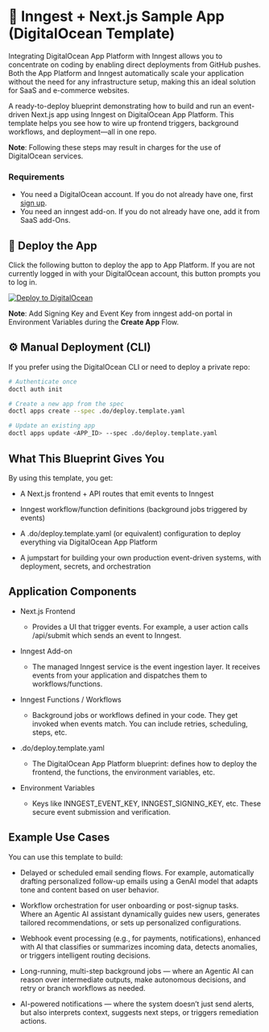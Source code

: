# 🧩 Inngest + Next.js Sample App (DigitalOcean Template)

Integrating DigitalOcean App Platform with Inngest allows you to concentrate on coding by enabling direct deployments from GitHub pushes. Both the App Platform and Inngest automatically scale your application without the need for any infrastructure setup, making this an ideal solution for SaaS and e-commerce websites.

A ready-to-deploy blueprint demonstrating how to build and run an event-driven Next.js app using Inngest on DigitalOcean App Platform.
This template helps you see how to wire up frontend triggers, background workflows, and deployment—all in one repo.
 
**Note**: Following these steps may result in charges for the use of DigitalOcean services.

### Requirements

* You need a DigitalOcean account. If you do not already have one, first [sign up](https://cloud.digitalocean.com/registrations/new).
* You need an inngest add-on. If you do not already have one, add it from SaaS add-Ons. 

## 🚀 Deploy the App

Click the following button to deploy the app to App Platform. If you are not currently logged in with your DigitalOcean account, this button prompts you to log in.

[![Deploy to DigitalOcean](https://www.deploytodo.com/do-btn-blue.svg)](https://cloud.digitalocean.com/apps/new?repo=https://github.com/digitalocean/sample-inngest-app/tree/main)

**Note**: Add Signing Key and Event Key from inngest add-on portal in Environment Variables during the **Create App** Flow.

## ⚙️ Manual Deployment (CLI)

If you prefer using the DigitalOcean CLI or need to deploy a private repo:

```bash
# Authenticate once
doctl auth init

# Create a new app from the spec
doctl apps create --spec .do/deploy.template.yaml

# Update an existing app
doctl apps update <APP_ID> --spec .do/deploy.template.yaml
```

## What This Blueprint Gives You

By using this template, you get:

* A Next.js frontend + API routes that emit events to Inngest

* Inngest workflow/function definitions (background jobs triggered by events)

* A .do/deploy.template.yaml (or equivalent) configuration to deploy everything via DigitalOcean App Platform

* A jumpstart for building your own production event-driven systems, with deployment, secrets, and orchestration

## Application Components

* Next.js Frontend
  * Provides a UI that trigger events. For example, a user action calls /api/submit which sends an event to Inngest.

* Inngest Add-on
  * The managed Inngest service is the event ingestion layer. It receives events from your application and dispatches them to workflows/functions.

* Inngest Functions / Workflows
  * Background jobs or workflows defined in your code. They get invoked when events match. You can include retries, scheduling, steps, etc.

* .do/deploy.template.yaml
  * The DigitalOcean App Platform blueprint: defines how to deploy the frontend, the functions, the environment variables, etc.

* Environment Variables
  * Keys like INNGEST_EVENT_KEY, INNGEST_SIGNING_KEY, etc. These secure event submission and verification.

## Example Use Cases

You can use this template to build:

* Delayed or scheduled email sending flows. For example, automatically drafting personalized follow-up emails using a GenAI model that adapts tone and content based on user behavior.

* Workflow orchestration for user onboarding or post-signup tasks. Where an Agentic AI assistant dynamically guides new users, generates tailored recommendations, or sets up personalized configurations.

* Webhook event processing (e.g., for payments, notifications), enhanced with AI that classifies or summarizes incoming data, detects anomalies, or triggers intelligent routing decisions.

* Long-running, multi-step background jobs — where an Agentic AI can reason over intermediate outputs, make autonomous decisions, and retry or branch workflows as needed.

* AI-powered notifications — where the system doesn’t just send alerts, but also interprets context, suggests next steps, or triggers remediation actions.